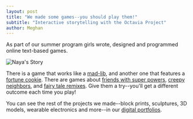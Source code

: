 ```yaml
---
layout: post
title: "We made some games--you should play them!"
subtitle: "Interactive storytelling with the Octavia Project"
author: Meghan
---
```

As part of our summer program girls wrote, designed and programmed online text-based games.  

![Naya's Story](http://octaviaproject.github.io/assets/img/photos/Naya_twine2.png)  

There is a game that works like a [mad-lib](http://octaviaproject.org/portfolios/isheyana/madlib.html), and another one that features a [fortune cookie](http://octaviaproject.org/portfolios/osas/yourdestiny.html). There are games about [friends with super powers](http://octaviaproject.org/portfolios/naya/nayastory.html), [creepy neighbors](http://octaviaproject.org/portfolios/samori/TheLakehouse.html), and [fairy tale remixes](http://octaviaproject.org/portfolios/diondi/goldylocks.html). Give them a try--you'll get a different outcome each time you play!

You can see the rest of the projects we made--block prints, sculptures, 3D models, wearable electronics and more--in our [digital portfolios](http://octaviaproject.org/portfolios/).
